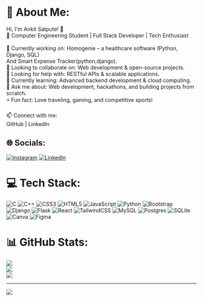 # 💫 About Me:
Hi, I'm Ankit Satpute! 👋<br>🚀 Computer Engineering Student | Full Stack Developer | Tech Enthusiast<br><br>🔭 Currently working on: Homogenie – a healthcare software (Python, Django, SQL) <br> 
And Smart Expense Tracker(python,django).<br>👯 Looking to collaborate on: Web development & open-source projects.<br>🤝 Looking for help with: RESTful APIs & scalable applications.<br>🌱 Currently learning: Advanced backend development & cloud computing.<br>💬 Ask me about: Web development, hackathons, and building projects from scratch.<br>⚡ Fun fact: Love traveling, gaming, and competitive sports!<br><br>📫 Connect with me:<br>GitHub | LinkedIn


## 🌐 Socials:
[![Instagram](https://img.shields.io/badge/Instagram-%23E4405F.svg?logo=Instagram&logoColor=white)](https://instagram.com/ankit_satputee) [![LinkedIn](https://img.shields.io/badge/LinkedIn-%230077B5.svg?logo=linkedin&logoColor=white)](https://linkedin.com/in/ankit-satpute) 

# 💻 Tech Stack:
![C](https://img.shields.io/badge/c-%2300599C.svg?style=for-the-badge&logo=c&logoColor=white) ![C++](https://img.shields.io/badge/c++-%2300599C.svg?style=for-the-badge&logo=c%2B%2B&logoColor=white) ![CSS3](https://img.shields.io/badge/css3-%231572B6.svg?style=for-the-badge&logo=css3&logoColor=white) ![HTML5](https://img.shields.io/badge/html5-%23E34F26.svg?style=for-the-badge&logo=html5&logoColor=white) ![JavaScript](https://img.shields.io/badge/javascript-%23323330.svg?style=for-the-badge&logo=javascript&logoColor=%23F7DF1E) ![Python](https://img.shields.io/badge/python-3670A0?style=for-the-badge&logo=python&logoColor=ffdd54) ![Bootstrap](https://img.shields.io/badge/bootstrap-%238511FA.svg?style=for-the-badge&logo=bootstrap&logoColor=white) ![Django](https://img.shields.io/badge/django-%23092E20.svg?style=for-the-badge&logo=django&logoColor=white) ![Flask](https://img.shields.io/badge/flask-%23000.svg?style=for-the-badge&logo=flask&logoColor=white) ![React](https://img.shields.io/badge/react-%2320232a.svg?style=for-the-badge&logo=react&logoColor=%2361DAFB) ![TailwindCSS](https://img.shields.io/badge/tailwindcss-%2338B2AC.svg?style=for-the-badge&logo=tailwind-css&logoColor=white) ![MySQL](https://img.shields.io/badge/mysql-4479A1.svg?style=for-the-badge&logo=mysql&logoColor=white) ![Postgres](https://img.shields.io/badge/postgres-%23316192.svg?style=for-the-badge&logo=postgresql&logoColor=white) ![SQLite](https://img.shields.io/badge/sqlite-%2307405e.svg?style=for-the-badge&logo=sqlite&logoColor=white) ![Canva](https://img.shields.io/badge/Canva-%2300C4CC.svg?style=for-the-badge&logo=Canva&logoColor=white) ![Figma](https://img.shields.io/badge/figma-%23F24E1E.svg?style=for-the-badge&logo=figma&logoColor=white)
# 📊 GitHub Stats:
![](https://github-readme-stats.vercel.app/api?username=ankit935686&theme=dark&hide_border=false&include_all_commits=false&count_private=false)<br/>
![](https://github-readme-streak-stats.herokuapp.com/?user=ankit935686&theme=dark&hide_border=false)<br/>
![](https://github-readme-stats.vercel.app/api/top-langs/?username=ankit935686&theme=dark&hide_border=false&include_all_commits=false&count_private=false&layout=compact)

---
[![](https://visitcount.itsvg.in/api?id=ankit935686&icon=0&color=0)](https://visitcount.itsvg.in)

<!-- Proudly created with GPRM ( https://gprm.itsvg.in ) -->
